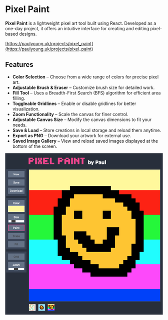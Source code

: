 # Pixel Paint

**Pixel Paint** is a lightweight pixel art tool built using React. Developed as a one-day project, it offers an intuitive interface for creating and editing pixel-based designs.

[https://paulyoung.uk/projects/pixel_paint](https://paulyoung.uk/projects/pixel_paint)

## Features

- **Color Selection** – Choose from a wide range of colors for precise pixel art.
- **Adjustable Brush & Eraser** – Customize brush size for detailed work.
- **Fill Tool** – Uses a Breadth-First Search (BFS) algorithm for efficient area filling.
- **Toggleable Gridlines** – Enable or disable gridlines for better visualization.
- **Zoom Functionality** – Scale the canvas for finer control.
- **Adjustable Canvas Size** – Modify the canvas dimensions to fit your needs.
- **Save & Load** – Store creations in local storage and reload them anytime.
- **Export as PNG** – Download your artwork for external use.
- **Saved Image Gallery** – View and reload saved images displayed at the bottom of the screen.

![Pixel paint screenshot](https://raw.githubusercontent.com/paulio11/pixel-paint/refs/heads/main/screenshot.png)
